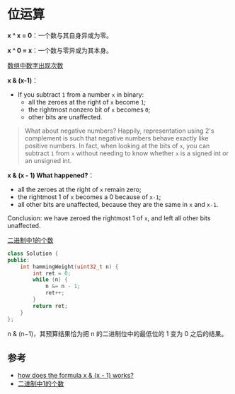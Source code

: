 # 位运算

**x ^ x = 0**：一个数与其自身异或为零。

**x ^ 0 = x**：一个数与零异或为其本身。

[数组中数字出现次数](https://leetcode-cn.com/problems/shu-zu-zhong-shu-zi-chu-xian-de-ci-shu-lcof/)

**x & (x-1)**：

- If you subtract `1` from a number `x` in binary:
  - all the zeroes at the right of `x` become `1`;
  - the rightmost nonzero bit of `x` becomes `0`;
  - other bits are unaffected.

> What about negative numbers? Happily, representation using 2's complement is such that negative numbers behave exactly like positive numbers. In fact, when looking at the bits of `x`, you can subtract `1` from `x` without needing to know whether `x` is a signed int or an unsigned int.

**x & (x - 1) What happened?**：

- all the zeroes at the right of `x` remain zero;
- the rightmost 1 of `x` becomes a 0 because of `x-1`;
- all other bits are unaffected, because they are the same in `x` and `x-1`.

Conclusion: we have zeroed the rightmost 1 of `x`, and left all other bits unaffected.

[二进制中1的个数](https://leetcode-cn.com/problems/er-jin-zhi-zhong-1de-ge-shu-lcof/)

``` c++
class Solution {
public:
    int hammingWeight(uint32_t n) {
        int ret = 0;
        while (n) {
            n &= n - 1;
            ret++;
        }
        return ret;
    }
};
```

n & (n−1)，其预算结果恰为把 n 的二进制位中的最低位的 1 变为 0 之后的结果。

## 参考

- [how does the formula x & (x - 1) works?](https://stackoverflow.com/questions/64605039/how-does-the-formula-x-x-1-works)
- [二进制中1的个数](https://leetcode-cn.com/problems/er-jin-zhi-zhong-1de-ge-shu-lcof/)
